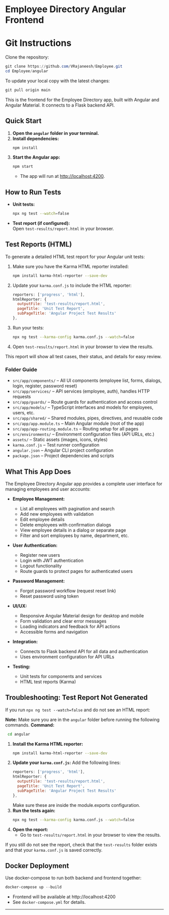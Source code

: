 # Employee Directory Angular Frontend

# Git Instructions

Clone the repository:
```powershell
git clone https://github.com/VRajaneesh/Employee.git
cd Employee/angular
```

To update your local copy with the latest changes:
```powershell
git pull origin main
```

This is the frontend for the Employee Directory app, built with Angular and Angular Material. It connects to a Flask backend API.

## Quick Start

1. **Open the `angular` folder in your terminal.**
2. **Install dependencies:**
   ```sh
   npm install
   ```
3. **Start the Angular app:**
   ```sh
   npm start
   ```
   - The app will run at [http://localhost:4200](http://localhost:4200).

## How to Run Tests

- **Unit tests:**  
  ```sh
  npx ng test --watch=false
  ```
- **Test report (if configured):**  
  Open `test-results/report.html` in your browser.

## Test Reports (HTML)

To generate a detailed HTML test report for your Angular unit tests:

1. Make sure you have the Karma HTML reporter installed:
   ```sh
   npm install karma-html-reporter --save-dev
   ```
2. Update your `karma.conf.js` to include the HTML reporter:
   ```js
   reporters: ['progress', 'html'],
   htmlReporter: {
     outputFile: 'test-results/report.html',
     pageTitle: 'Unit Test Report',
     subPageTitle: 'Angular Project Test Results'
   },
   ```
3. Run your tests:
   ```sh
   npx ng test --karma-config karma.conf.js --watch=false
   ```
4. Open `test-results/report.html` in your browser to view the results.

This report will show all test cases, their status, and details for easy review.

### Folder Guide

- `src/app/components/` – All UI components (employee list, forms, dialogs, login, register, password reset)
- `src/app/services/` – API services (employee, auth), handles HTTP requests
- `src/app/guards/` – Route guards for authentication and access control
- `src/app/models/` – TypeScript interfaces and models for employees, users, etc.
- `src/app/shared/` – Shared modules, pipes, directives, and reusable code
- `src/app/app.module.ts` – Main Angular module (root of the app)
- `src/app/app-routing.module.ts` – Routing setup for all pages
- `src/environments/` – Environment configuration files (API URLs, etc.)
- `assets/` – Static assets (images, icons, styles)
- `karma.conf.js` – Test runner configuration
- `angular.json` – Angular CLI project configuration
- `package.json` – Project dependencies and scripts

## What This App Does


The Employee Directory Angular app provides a complete user interface for managing employees and user accounts:

- **Employee Management:**
   - List all employees with pagination and search
   - Add new employees with validation
   - Edit employee details
   - Delete employees with confirmation dialogs
   - View employee details in a dialog or separate page
   - Filter and sort employees by name, department, etc.

- **User Authentication:**
   - Register new users
   - Login with JWT authentication
   - Logout functionality
   - Route guards to protect pages for authenticated users

- **Password Management:**
   - Forgot password workflow (request reset link)
   - Reset password using token

- **UI/UX:**
   - Responsive Angular Material design for desktop and mobile
   - Form validation and clear error messages
   - Loading indicators and feedback for API actions
   - Accessible forms and navigation

- **Integration:**
   - Connects to Flask backend API for all data and authentication
   - Uses environment configuration for API URLs

- **Testing:**
   - Unit tests for components and services
   - HTML test reports (Karma)


## Troubleshooting: Test Report Not Generated

If you run `npx ng test --watch=false` and do not see an HTML report:

**Note:** Make sure you are in the `angular` folder before running the following commands.
**Command:**  
 ```sh
  cd angular
```

1. **Install the Karma HTML reporter:**
   ```sh
   npm install karma-html-reporter --save-dev
   ```
2. **Update your `karma.conf.js`:**
   Add the following lines:
   ```js
   reporters: ['progress', 'html'],
   htmlReporter: {
     outputFile: 'test-results/report.html',
     pageTitle: 'Unit Test Report',
     subPageTitle: 'Angular Project Test Results'
   },
   ```
   Make sure these are inside the module.exports configuration.
3. **Run the tests again:**
   ```sh
   npx ng test --karma-config karma.conf.js --watch=false
   ```
4. **Open the report:**
   - Go to `test-results/report.html` in your browser to view the results.

If you still do not see the report, check that the `test-results` folder exists and that your `karma.conf.js` is saved correctly.

## Docker Deployment

Use docker-compose to run both backend and frontend together:
   ```powershell
   docker-compose up --build
   ```

- Frontend will be available at http://localhost:4200
- See `docker-compose.yml` for details.

---

